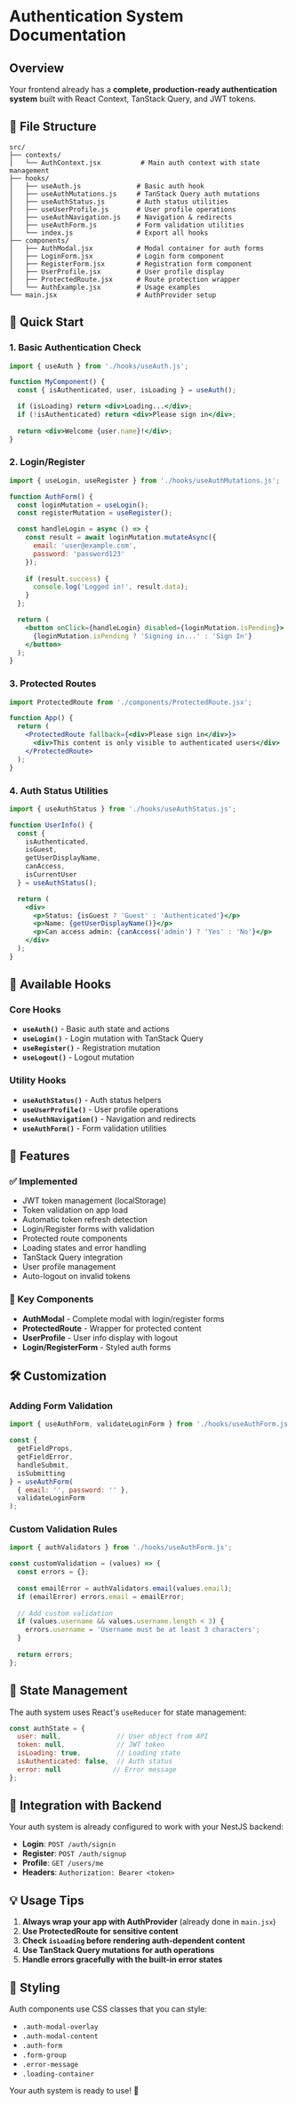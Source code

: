 # Authentication System Documentation

## Overview

Your frontend already has a **complete, production-ready authentication system** built with React Context, TanStack Query, and JWT tokens.

## 📁 File Structure

```
src/
├── contexts/
│   └── AuthContext.jsx          # Main auth context with state management
├── hooks/
│   ├── useAuth.js              # Basic auth hook
│   ├── useAuthMutations.js     # TanStack Query auth mutations
│   ├── useAuthStatus.js        # Auth status utilities
│   ├── useUserProfile.js       # User profile operations
│   ├── useAuthNavigation.js    # Navigation & redirects
│   ├── useAuthForm.js          # Form validation utilities
│   └── index.js                # Export all hooks
├── components/
│   ├── AuthModal.jsx           # Modal container for auth forms
│   ├── LoginForm.jsx           # Login form component
│   ├── RegisterForm.jsx        # Registration form component
│   ├── UserProfile.jsx         # User profile display
│   ├── ProtectedRoute.jsx      # Route protection wrapper
│   └── AuthExample.jsx         # Usage examples
└── main.jsx                    # AuthProvider setup
```

## 🚀 Quick Start

### 1. Basic Authentication Check

```jsx
import { useAuth } from './hooks/useAuth.js';

function MyComponent() {
  const { isAuthenticated, user, isLoading } = useAuth();

  if (isLoading) return <div>Loading...</div>;
  if (!isAuthenticated) return <div>Please sign in</div>;
  
  return <div>Welcome {user.name}!</div>;
}
```

### 2. Login/Register

```jsx
import { useLogin, useRegister } from './hooks/useAuthMutations.js';

function AuthForm() {
  const loginMutation = useLogin();
  const registerMutation = useRegister();

  const handleLogin = async () => {
    const result = await loginMutation.mutateAsync({
      email: 'user@example.com',
      password: 'password123'
    });
    
    if (result.success) {
      console.log('Logged in!', result.data);
    }
  };

  return (
    <button onClick={handleLogin} disabled={loginMutation.isPending}>
      {loginMutation.isPending ? 'Signing in...' : 'Sign In'}
    </button>
  );
}
```

### 3. Protected Routes

```jsx
import ProtectedRoute from './components/ProtectedRoute.jsx';

function App() {
  return (
    <ProtectedRoute fallback={<div>Please sign in</div>}>
      <div>This content is only visible to authenticated users</div>
    </ProtectedRoute>
  );
}
```

### 4. Auth Status Utilities

```jsx
import { useAuthStatus } from './hooks/useAuthStatus.js';

function UserInfo() {
  const { 
    isAuthenticated, 
    isGuest, 
    getUserDisplayName,
    canAccess,
    isCurrentUser 
  } = useAuthStatus();

  return (
    <div>
      <p>Status: {isGuest ? 'Guest' : 'Authenticated'}</p>
      <p>Name: {getUserDisplayName()}</p>
      <p>Can access admin: {canAccess('admin') ? 'Yes' : 'No'}</p>
    </div>
  );
}
```

## 🔧 Available Hooks

### Core Hooks
- **`useAuth()`** - Basic auth state and actions
- **`useLogin()`** - Login mutation with TanStack Query
- **`useRegister()`** - Registration mutation
- **`useLogout()`** - Logout mutation

### Utility Hooks
- **`useAuthStatus()`** - Auth status helpers
- **`useUserProfile()`** - User profile operations
- **`useAuthNavigation()`** - Navigation and redirects
- **`useAuthForm()`** - Form validation utilities

## 🔐 Features

### ✅ Implemented
- JWT token management (localStorage)
- Token validation on app load
- Automatic token refresh detection
- Login/Register forms with validation
- Protected route components
- Loading states and error handling
- TanStack Query integration
- User profile management
- Auto-logout on invalid tokens

### 🎯 Key Components
- **AuthModal** - Complete modal with login/register forms
- **ProtectedRoute** - Wrapper for protected content
- **UserProfile** - User info display with logout
- **Login/RegisterForm** - Styled auth forms

## 🛠️ Customization

### Adding Form Validation
```jsx
import { useAuthForm, validateLoginForm } from './hooks/useAuthForm.js';

const {
  getFieldProps,
  getFieldError,
  handleSubmit,
  isSubmitting
} = useAuthForm(
  { email: '', password: '' },
  validateLoginForm
);
```

### Custom Validation Rules
```jsx
import { authValidators } from './hooks/useAuthForm.js';

const customValidation = (values) => {
  const errors = {};
  
  const emailError = authValidators.email(values.email);
  if (emailError) errors.email = emailError;
  
  // Add custom validation
  if (values.username && values.username.length < 3) {
    errors.username = 'Username must be at least 3 characters';
  }
  
  return errors;
};
```

## 🔄 State Management

The auth system uses React's `useReducer` for state management:

```javascript
const authState = {
  user: null,              // User object from API
  token: null,             // JWT token
  isLoading: true,         // Loading state
  isAuthenticated: false,  // Auth status
  error: null             // Error message
};
```

## 🚦 Integration with Backend

Your auth system is already configured to work with your NestJS backend:

- **Login**: `POST /auth/signin`
- **Register**: `POST /auth/signup`
- **Profile**: `GET /users/me`
- **Headers**: `Authorization: Bearer <token>`

## 💡 Usage Tips

1. **Always wrap your app with AuthProvider** (already done in `main.jsx`)
2. **Use ProtectedRoute for sensitive content**
3. **Check `isLoading` before rendering auth-dependent content**
4. **Use TanStack Query mutations for auth operations**
5. **Handle errors gracefully with the built-in error states**

## 🎨 Styling

Auth components use CSS classes that you can style:
- `.auth-modal-overlay`
- `.auth-modal-content`
- `.auth-form`
- `.form-group`
- `.error-message`
- `.loading-container`

Your auth system is ready to use! 🎉
